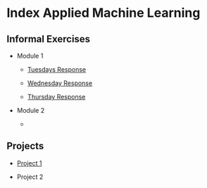 # Index Applied Machine Learning

## Informal Exercises

- Module 1 
  
  - [Tuesdays Response](tues1.md)
  
  - [Wednesday Response](wed1.md)
  
  - [Thursday Response](thurs1.md)

- Module 2

  - 


## Projects

- [Project 1](project1.md)

- Project 2